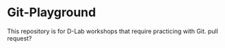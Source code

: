 # Git-Playground
This repository is for D-Lab workshops that require practicing with Git.
pull request?

